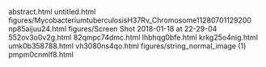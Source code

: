 abstract.html
untitled.html
figures/MycobacteriumtuberculosisH37Rv_Chromosome11280701129200
np85aijuu24.html
figures/Screen Shot 2018-01-18 at 22-29-04
552ov3o0v2g.html
82qmpc74dmc.html
lhbhqg0bfe.html
krkg25o4nig.html
umk0b358788.html
vh3080ns4qo.html
figures/string_normal_image (1)
pmpm0cnmlf8.html